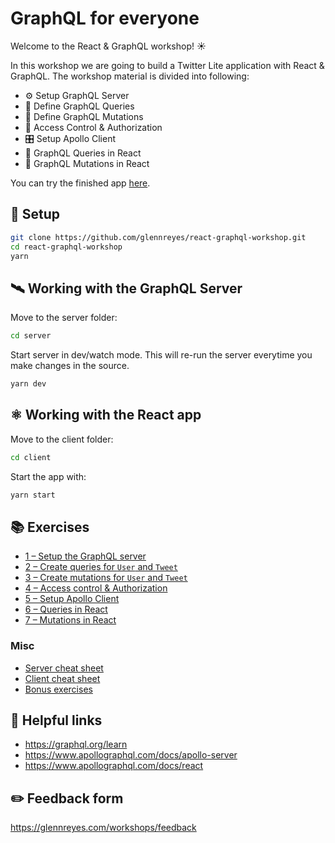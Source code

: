 # GraphQL for everyone

Welcome to the React & GraphQL workshop! ☀️

In this workshop we are going to build a Twitter Lite application with React & GraphQL. The workshop material is divided into following:

- ⚙️ Setup GraphQL Server
- 🍎 Define GraphQL Queries
- 🥑 Define GraphQL Mutations
- 🔑 Access Control & Authorization
- 🎛 Setup Apollo Client
- 🥝 GraphQL Queries in React
- 🍇 GraphQL Mutations in React

You can try the finished app [here](https://react-graphql-workshop.netlify.com).

## 🔧 Setup

```sh
git clone https://github.com/glennreyes/react-graphql-workshop.git
cd react-graphql-workshop
yarn
```

## 🛰 Working with the GraphQL Server

Move to the server folder:

```sh
cd server
```

Start server in dev/watch mode. This will re-run the server everytime you make changes in the source.

```sh
yarn dev
```

## ⚛️ Working with the React app

Move to the client folder:

```sh
cd client
```

Start the app with:

```sh
yarn start
```

## 📚 Exercises

- [1 – Setup the GraphQL server](./_exercises/1-setup.md)
- [2 – Create queries for `User` and `Tweet`](./_exercises/2-queries.md)
- [3 – Create mutations for `User` and `Tweet`](./_exercises/3-mutations.md)
- [4 – Access control & Authorization](./_exercises/4-access-control.md)
- [5 – Setup Apollo Client](./_exercises/5-client-setup.md)
- [6 – Queries in React](./_exercises/6-client-queries.md)
- [7 – Mutations in React](./_exercises/7-client-mutations.md)

### Misc

- [Server cheat sheet](./_exercises/server-cheatsheet.md)
- [Client cheat sheet](./_exercises/client-cheatsheet.md)
- [Bonus exercises](./_exercises/8-bonus.md)

## 🔗 Helpful links

- https://graphql.org/learn
- https://www.apollographql.com/docs/apollo-server
- https://www.apollographql.com/docs/react

## ✏️ Feedback form

https://glennreyes.com/workshops/feedback
